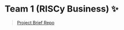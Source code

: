 # Team 1 (RISCy Business) ✨

> [Project Brief Repo](https://github.com/EIE2-IAC-Labs/Project_Brief)

